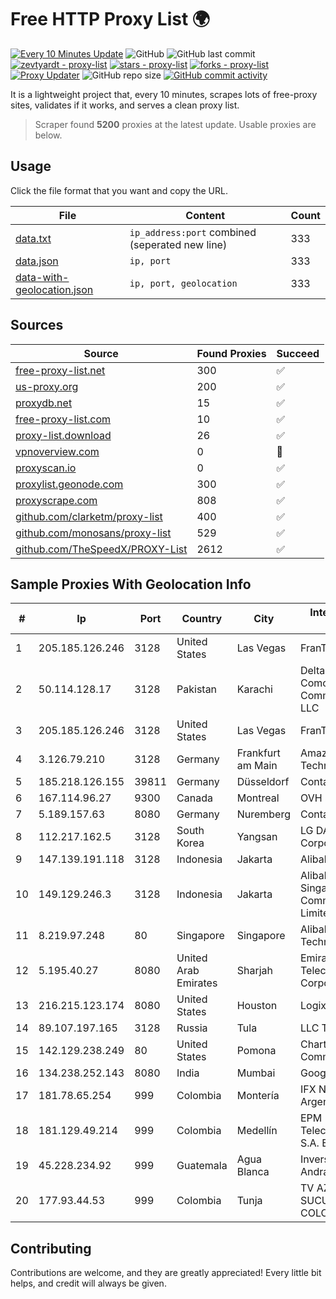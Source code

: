 
# Free HTTP Proxy List 🌍

[![Every 10 Minutes Update](https://github.com/mertguvencli/http-proxy-list/actions/workflows/main.yml/badge.svg?branch=main)](https://github.com/mertguvencli/http-proxy-list/actions/workflows/main.yml)
![GitHub](https://img.shields.io/github/license/mertguvencli/http-proxy-list)
![GitHub last commit](https://img.shields.io/github/last-commit/mertguvencli/http-proxy-list)
[![zevtyardt - proxy-list](https://img.shields.io/static/v1?label=zevtyardt&message=proxy-list&color=blue&logo=github)](https://github.com/zevtyardt/proxy-list "Go to GitHub repo")
[![stars - proxy-list](https://img.shields.io/github/stars/zevtyardt/proxy-list?style=social)](https://github.com/zevtyardt/proxy-list)
[![forks - proxy-list](https://img.shields.io/github/forks/zevtyardt/proxy-list?style=social)](https://github.com/zevtyardt/proxy-list)
[![Proxy Updater](https://github.com/zevtyardt/proxy-list/workflows/Proxy%20Updater/badge.svg)](https://github.com/zevtyardt/proxy-list/actions?query=workflow:"Proxy+Updater")
![GitHub repo size](https://img.shields.io/github/repo-size/zevtyardt/proxy-list)
[![GitHub commit activity](https://img.shields.io/github/commit-activity/m/zevtyardt/proxy-list?logo=commits)](https://github.com/zevtyardt/proxy-list/commits/main)

It is a lightweight project that, every 10 minutes, scrapes lots of free-proxy sites, validates if it works, and serves a clean proxy list.

> Scraper found **5200** proxies at the latest update. Usable proxies are below.

## Usage

Click the file format that you want and copy the URL.

|File|Content|Count|
|----|-------|-----|
|[data.txt](https://raw.githubusercontent.com/mertguvencli/http-proxy-list/main/proxy-list/data.txt)|`ip_address:port` combined (seperated new line)|333|
|[data.json](https://raw.githubusercontent.com/mertguvencli/http-proxy-list/main/proxy-list/data.json)|`ip, port`|333|
|[data-with-geolocation.json](https://raw.githubusercontent.com/mertguvencli/http-proxy-list/main/proxy-list/data-with-geolocation.json)|`ip, port, geolocation`|333|

## Sources

|Source|Found Proxies|Succeed|
|------|-------------|-------|
|[free-proxy-list.net](https://free-proxy-list.net)|300|✅|
|[us-proxy.org](https://www.us-proxy.org)|200|✅|
|[proxydb.net](http://proxydb.net)|15|✅|
|[free-proxy-list.com](https://free-proxy-list.com/?page=&port=&type%5B%5D=http&type%5B%5D=https&up_time=0&search=Search)|10|✅|
|[proxy-list.download](https://www.proxy-list.download/HTTP)|26|✅|
|[vpnoverview.com](https://vpnoverview.com/privacy/anonymous-browsing/free-proxy-servers)|0|🚫|
|[proxyscan.io](https://www.proxyscan.io)|0|✅|
|[proxylist.geonode.com](https://proxylist.geonode.com/api/proxy-list?limit=300&page=1&sort_by=lastChecked&sort_type=desc&protocols=http,https)|300|✅|
|[proxyscrape.com](https://api.proxyscrape.com/v2/?request=displayproxies&protocol=http&timeout=10000&country=all&ssl=all&anonymity=all)|808|✅|
|[github.com/clarketm/proxy-list](https://raw.githubusercontent.com/clarketm/proxy-list/master/proxy-list-raw.txt)|400|✅|
|[github.com/monosans/proxy-list](https://raw.githubusercontent.com/monosans/proxy-list/main/proxies/http.txt)|529|✅|
|[github.com/TheSpeedX/PROXY-List](https://raw.githubusercontent.com/TheSpeedX/PROXY-List/master/http.txt)|2612|✅|


## Sample Proxies With Geolocation Info

|#|Ip|Port|Country|City|Internet Service Provider|
|-|--|----|-------|----|-------------------------|
|1|205.185.126.246|3128|United States|Las Vegas|FranTech Solutions|
|2|50.114.128.17|3128|Pakistan|Karachi|Delta Centric LLC, Comcast Cable Communications, LLC|
|3|205.185.126.246|3128|United States|Las Vegas|FranTech Solutions|
|4|3.126.79.210|3128|Germany|Frankfurt am Main|Amazon Technologies Inc.|
|5|185.218.126.155|39811|Germany|Düsseldorf|Contabo GmbH|
|6|167.114.96.27|9300|Canada|Montreal|OVH SAS|
|7|5.189.157.63|8080|Germany|Nuremberg|Contabo GmbH|
|8|112.217.162.5|3128|South Korea|Yangsan|LG DACOM Corporation|
|9|147.139.191.118|3128|Indonesia|Jakarta|Alibaba.com LLC|
|10|149.129.246.3|3128|Indonesia|Jakarta|Alibaba.com Singapore E-Commerce Private Limited|
|11|8.219.97.248|80|Singapore|Singapore|Alibaba (US) Technology Co., Ltd.|
|12|5.195.40.27|8080|United Arab Emirates|Sharjah|Emirates Telecommunications Corporation|
|13|216.215.123.174|8080|United States|Houston|Logix|
|14|89.107.197.165|3128|Russia|Tula|LLC TK Altair|
|15|142.129.238.249|80|United States|Pomona|Charter Communications Inc|
|16|134.238.252.143|8080|India|Mumbai|Google LLC|
|17|181.78.65.254|999|Colombia|Montería|IFX Networks Argentina S.R.L|
|18|181.129.49.214|999|Colombia|Medellín|EPM Telecomunicaciones S.A. E.S.P.|
|19|45.228.234.92|999|Guatemala|Agua Blanca|Inversiones Grajeda Andrade S.A|
|20|177.93.44.53|999|Colombia|Tunja|TV AZTECA SUCURSAL COLOMBIA|



## Contributing

Contributions are welcome, and they are greatly appreciated! Every
little bit helps, and credit will always be given.

